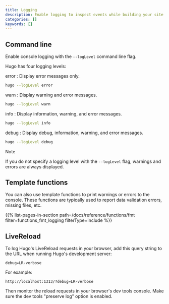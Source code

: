 ```yaml
---
title: Logging
description: Enable logging to inspect events while building your site.
categories: []
keywords: []
---
```


## Command line

Enable console logging with the `--logLevel` command line flag.

Hugo has four logging levels:

error
: Display error messages only.

  ```sh
  hugo --logLevel error
  ```

warn
: Display warning and error messages.

  ```sh
  hugo --logLevel warn
  ```

info
: Display information, warning, and error messages.

  ```sh
  hugo --logLevel info
  ```

debug
: Display debug, information, warning, and error messages.

  ```sh
  hugo --logLevel debug
  ```

> [!note]
> If you do not specify a logging level with the `--logLevel` flag, warnings and errors are always displayed.

## Template functions

You can also use template functions to print warnings or errors to the console. These functions are typically used to report data validation errors, missing files, etc.

{{% list-pages-in-section path=/docs/reference/functions/fmt filter=functions_fmt_logging filterType=include %}}

## LiveReload

To log Hugo's LiveReload requests in your browser, add this query string to the URL when running Hugo's development server:

```text
debug=LR-verbose
```

For example:

```text
http://localhost:1313/?debug=LR-verbose
```

Then monitor the reload requests in your browser's dev tools console. Make sure the dev tools "preserve log" option is enabled.
